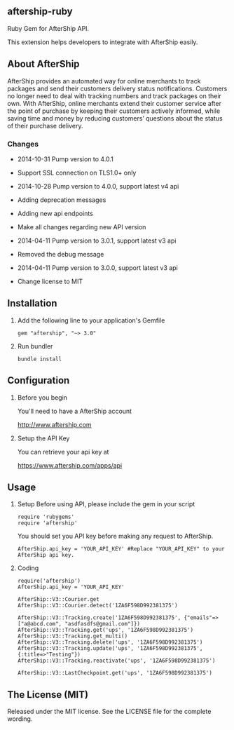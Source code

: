 ## aftership-ruby

Ruby Gem for AfterShip API.

This extension helps developers to integrate with AfterShip easily.

## About AfterShip

AfterShip provides an automated way for online merchants to track packages and send their customers delivery status notifications. Customers no longer need to deal with tracking numbers and track packages on their own. With AfterShip, online merchants extend their customer service after the point of purchase by keeping their customers actively informed, while saving time and money by reducing customers’ questions about the status of their purchase delivery.

### Changes
* 2014-10-31 Pump version to 4.0.1
* Support SSL connection on TLS1.0+ only


* 2014-10-28 Pump version to 4.0.0, support latest v4 api
* Adding deprecation messages
* Adding new api endpoints
* Make all changes regarding new API version

* 2014-04-11 Pump version to 3.0.1, support latest v3 api
* Removed the debug message

* 2014-04-11 Pump version to 3.0.0, support latest v3 api
* Change license to MIT


## Installation

1. Add the following line to your application's Gemfile

    ```
    gem "aftership", "~> 3.0"
    ```

2. Run bundler

    ```
    bundle install
    ```


## Configuration

1. Before you begin

    You'll need to have a AfterShip account

    http://www.aftership.com


2. Setup the API Key

    You can retrieve your api key at

    https://www.aftership.com/apps/api


## Usage

1. Setup
    Before using API, please include the gem in your script

	```
	require 'rubygems'
	require 'aftership'
	```

    You should set you API key before making any request to AfterShip.

	```
	AfterShip.api_key = 'YOUR_API_KEY' #Replace "YOUR_API_KEY" to your AfterShip api key.
	```


2. Coding

    ```
    require('aftership')
    AfterShip.api_key = 'YOUR_API_KEY'

    AfterShip::V3::Courier.get
    AfterShip::V3::Courier.detect('1ZA6F598D992381375')

    AfterShip::V3::Tracking.create('1ZA6F598D992381375', {"emails"=>["a@abcd.com", "asdfasdfs@gmail.com"]})
    AfterShip::V3::Tracking.get('ups', '1ZA6F598D992381375')
    AfterShip::V3::Tracking.get_multi()
    AfterShip::V3::Tracking.delete('ups', '1ZA6F598D992381375')
    AfterShip::V3::Tracking.update('ups', '1ZA6F598D992381375', {:title=>"Testing"})
    AfterShip::V3::Tracking.reactivate('ups', '1ZA6F598D992381375')

    AfterShip::V3::LastCheckpoint.get('ups', '1ZA6F598D992381375')

    ```



## The License (MIT)

Released under the MIT license. See the LICENSE file for the complete wording.
